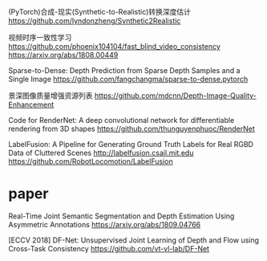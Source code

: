 (PyTorch)合成-现实(Synthetic-to-Realistic)转换深度估计
https://github.com/lyndonzheng/Synthetic2Realistic

视频时序一致性学习
https://github.com/phoenix104104/fast_blind_video_consistency
https://arxiv.org/abs/1808.00449​

Sparse-to-Dense: Depth Prediction from Sparse Depth Samples and a Single Image
https://github.com/fangchangma/sparse-to-dense.pytorch

景深图像质量增强资源列表
https://github.com/mdcnn/Depth-Image-Quality-Enhancement

Code for RenderNet: A deep convolutional network for differentiable rendering from 3D shapes
https://github.com/thunguyenphuoc/RenderNet

LabelFusion: A Pipeline for Generating Ground Truth Labels for Real RGBD Data of Cluttered Scenes http://labelfusion.csail.mit.edu
https://github.com/RobotLocomotion/LabelFusion


# paper
Real-Time Joint Semantic Segmentation and Depth Estimation Using Asymmetric Annotations
https://arxiv.org/abs/1809.04766

[ECCV 2018] DF-Net: Unsupervised Joint Learning of Depth and Flow using Cross-Task Consistency
https://github.com/vt-vl-lab/DF-Net